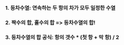 ### 1. 등차수열: 연속하는 두 항의 차가 모두 일정한 수열
### 2. 짝수의 합, 홀수의 합 => 등차수열의 합!
### 3. 등차수열의 합 공식: 항의 갯수 * (첫 항 + 막 항) / 2
